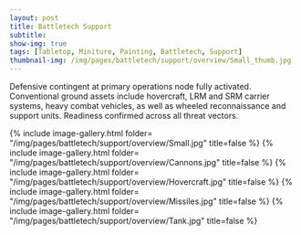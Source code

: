 ```yaml
---
layout: post
title: Battletech Support
subtitle:
show-img: true
tags: [Tabletop, Miniture, Painting, Battletech, Support]
thumbnail-img: /img/pages/battletech/support/overview/Small_thumb.jpg
---
```


Defensive contingent at primary operations node fully activated.
Conventional ground assets include hovercraft, LRM and SRM carrier systems, heavy combat vehicles, as well as wheeled reconnaissance and support units.
Readiness confirmed across all threat vectors.

{% include image-gallery.html folder= "/img/pages/battletech/support/overview/Small.jpg" title=false %}
{% include image-gallery.html folder= "/img/pages/battletech/support/overview/Cannons.jpg" title=false %}
{% include image-gallery.html folder= "/img/pages/battletech/support/overview/Hovercraft.jpg" title=false %}
{% include image-gallery.html folder= "/img/pages/battletech/support/overview/Missiles.jpg" title=false %}
{% include image-gallery.html folder= "/img/pages/battletech/support/overview/Tank.jpg" title=false %}
